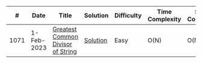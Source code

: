 |#|Date|Title|Solution|Difficulty|Time Complexity|Space Complexity
|--|--|--|--|--|--|--|
|1071|1-Feb-2023|[Greatest Common Divisor of String](https://leetcode.com/problems/greatest-common-divisor-of-strings/description/)|[Solution](https://github.com/IamSagarDB/LeetCode-DailyChallenge-Feb2023/blob/master/src/P_1071_Greatest_Common_Divisor_of_Strings.java)|Easy|O(N)|O(N)